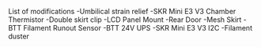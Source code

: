 List of modifications
-Umbilical strain relief
 -SKR Mini E3 V3 Chamber Thermistor
-Double skirt clip
-LCD Panel Mount
-Rear Door
-Mesh Skirt
-BTT Filament Runout Sensor
-BTT 24V UPS
-SKR Mini E3 V3 I2C
-Filament duster
